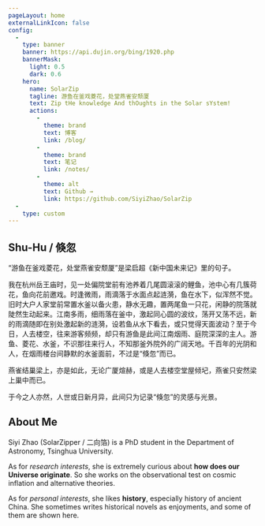 ```yaml
---
pageLayout: home
externalLinkIcon: false
config:
  -
    type: banner
    banner: https://api.dujin.org/bing/1920.php
    bannerMask:
      light: 0.5
      dark: 0.6
    hero:
      name: SolarZip
      tagline: 游鱼在釜戏菱花，处堂燕雀安颓厦
      text: Zip tHe knowledge And thOughts in the Solar sYstem!
      actions:
        -
          theme: brand
          text: 博客
          link: /blog/
        -
          theme: brand
          text: 笔记
          link: /notes/
        -
          theme: alt
          text: Github →
          link: https://github.com/SiyiZhao/SolarZip
  -
    type: custom
---
```


## Shu-Hu / 倏忽

“游鱼在釜戏菱花，处堂燕雀安颓厦”是梁启超《新中国未来记》里的句子。

我在杭州岳王庙时，见一处偏院堂前有池养着几尾圆滚滚的鲤鱼，池中心有几簇荷花，鱼向花前邀戏。时逢微雨，雨滴落于水面点起涟漪，鱼在水下，似浑然不觉。旧时大户人家堂前常置水釜以备火患，静水无趣，置两尾鱼一只花，闲静的院落就陡然生动起来。江南多雨，细雨落在釜中，激起同心圆的波纹，荡开又荡不远，新的雨滴随即在别处激起新的涟漪，设若鱼从水下看去，或只觉得天面波动？至于今日，人去楼空，往来游客频频，却只有游鱼是此间江南烟雨、庭院深深的主人。游鱼、菱花、水釜，不识那往来行人，不知那釜外院外的广阔天地。千百年的光阴和人，在烟雨楼台间静默的水釜面前，不过是“倏忽”而已。

燕雀结巢梁上，亦是如此，无论广厦煊赫，或是人去楼空堂屋倾圮，燕雀只安然梁上巢中而已。

于今之人亦然，人世或日新月异，此间只为记录“倏忽”的灵感与光景。

## About Me

Siyi Zhao (SolarZipper / 二向箔) is a PhD student in the Department of Astronomy, Tsinghua University. 

As for *research interests*, she is extremely curious about **how does our Universe originate**. So she works on the observational test on cosmic inflation and alternative theories. 

As for *personal interests*, she likes **history**, especially history of ancient China. She sometimes writes historical novels as enjoyments, and some of them are shown here.